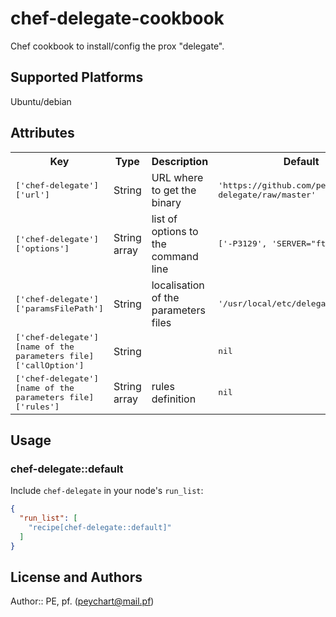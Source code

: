 # chef-delegate-cookbook

 Chef cookbook to install/config the prox "delegate".

## Supported Platforms

 Ubuntu/debian

## Attributes

<table>
  <tr>
    <th>Key</th>
    <th>Type</th>
    <th>Description</th>
    <th>Default</th>
  </tr>
  <tr>
    <td><tt>['chef-delegate']['url']</tt></td>
    <td>String</td>
    <td>URL where to get the binary</td>
    <td><tt>'https://github.com/peychart/chef-delegate/raw/master'</tt></td>
  </tr>
  <tr>
    <td><tt>['chef-delegate']['options']</tt></td>
    <td>String array</td>
    <td>list of options to the command line</td>
    <td><tt>['-P3129', 'SERVER="ftp"']</tt></td>
  </tr>
  <tr>
    <td><tt>['chef-delegate']['paramsFilePath']</tt></td>
    <td>String</td>
    <td>localisation of the parameters files</td>
    <td><tt>'/usr/local/etc/delegate'</tt></td>
  </tr>
  <tr>
    <td><tt>['chef-delegate'][name of the parameters file]['callOption']</tt></td>
    <td>String</td>
    <td></td>
    <td><tt>nil</tt></td>
  </tr>
  <tr>
    <td><tt>['chef-delegate'][name of the parameters file]['rules']</tt></td>
    <td>String array</td>
    <td>rules definition</td>
    <td><tt>nil</tt></td>
  </tr>
</table>

## Usage

### chef-delegate::default

Include `chef-delegate` in your node's `run_list`:

```json
{
  "run_list": [
    "recipe[chef-delegate::default]"
  ]
}
```

## License and Authors

Author:: PE, pf. (<peychart@mail.pf>)
